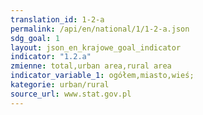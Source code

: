 ```yaml
---
translation_id: 1-2-a
permalink: /api/en/national/1/1-2-a.json
sdg_goal: 1
layout: json_en_krajowe_goal_indicator
indicator: "1.2.a"
zmienne: total,urban area,rural area
indicator_variable_1: ogółem,miasto,wieś;
kategorie: urban/rural
source_url: www.stat.gov.pl
---
```

